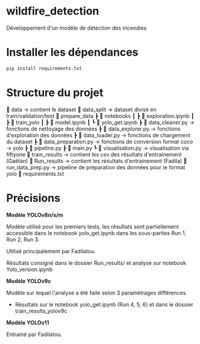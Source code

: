 # wildfire_detection
Développement d'un modèle de détection des incendies

# Installer les dépendances 
```python
pip install requirements.txt
```

# Structure du projet

📂 data                  -> contient le dataset
📂 data_split            -> dataset divisé en train/validation/test
📂 prepare_data
 ┣ 📂 notebooks
 ┃ ┣ 📄 exploration.ipynb
 ┃ ┣ 📂 train_yolo
 ┃ ┣ 📄 model.ipynb
 ┃ ┗ 📄 yolo_get.ipynb
 ┣ 📄 data_cleaner.py     -> fonctions de nettoyage des données
 ┣ 📄 data_explorer.py    -> fonctions d'exploration des données
 ┣ 📄 data_loader.py      -> fonctions de chargement du dataset
 ┣ 📄 data_preparation.py -> fonctions de conversion format coco -> yolo
 ┣ 📄 pipeline.py
 ┣ 📄 main.py
 ┗ 📄 visualisation.py    -> visualisation via fiftyone
📂 train_results          -> contient les csv des résultats d'entrainement (Gaëtan)
📂 Run_results            -> contient les résultats d'entrainement (Fadila)
📄 run_data_prep.py       -> pipeline de préparation des données pour le format yolo
📄 requirements.txt

# Précisions

**Modèle YOLOv8n/s/m**

Modèle utilisé pour les premiers tests, les résultats sont partiellement accessible dans le notebook yolo_get.ipynb dans les sous-parties Run 1, Run 2, Run 3.

Utilisé principalement par Fadilatou.

Résultats consigné dans le dossier Run_results/ et analyse sur notebook Yolo_version.ipynb

**Modèle YOLOv9c**

Modèle sur lequel l'analyse a été faite selon 3 paramètrages différences.

- Résultats sur le notebook yolo_get.ipynb (Run 4, 5, 6) et dans le dossier train_results_yolov9c

**Modèle YOLOv11**

Entrainé par Fadilatou.
